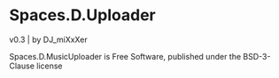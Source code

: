 # Spaces.D.Uploader #

v0.3 | by DJ_miXxXer

Spaces.D.MusicUploader is Free Software, published under the BSD-3-Clause license